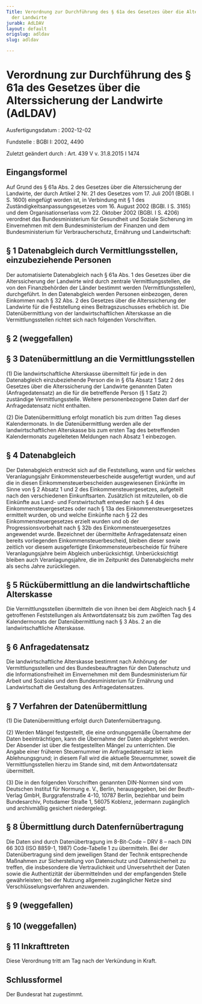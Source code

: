 ```yaml
---
Title: Verordnung zur Durchführung des § 61a des Gesetzes über die Alterssicherung
  der Landwirte
jurabk: AdLDAV
layout: default
origslug: adldav
slug: adldav

---
```


# Verordnung zur Durchführung des § 61a des Gesetzes über die Alterssicherung der Landwirte (AdLDAV)

Ausfertigungsdatum
:   2002-12-02

Fundstelle
:   BGBl I: 2002, 4490

Zuletzt geändert durch
:   Art. 439 V v. 31.8.2015 I 1474


## Eingangsformel

Auf Grund des § 61a Abs. 2 des Gesetzes über die Alterssicherung der
Landwirte, der durch Artikel 2 Nr. 21 des Gesetzes vom 17. Juli 2001
(BGBl. I S. 1600) eingefügt worden ist, in Verbindung mit § 1 des
Zuständigkeitsanpassungsgesetzes vom 16. August 2002 (BGBl. I S. 3165)
und dem Organisationserlass vom 22. Oktober 2002 (BGBl. I S. 4206)
verordnet das Bundesministerium für Gesundheit und Soziale Sicherung
im Einvernehmen mit dem Bundesministerium der Finanzen und dem
Bundesministerium für Verbraucherschutz, Ernährung und Landwirtschaft:


## § 1 Datenabgleich durch Vermittlungsstellen, einzubeziehende Personen

Der automatisierte Datenabgleich nach § 61a Abs. 1 des Gesetzes über
die Alterssicherung der Landwirte wird durch zentrale
Vermittlungsstellen, die von den Finanzbehörden der Länder bestimmt
werden (Vermittlungsstellen), durchgeführt. In den Datenabgleich
werden Personen einbezogen, deren Einkommen nach § 32 Abs. 2 des
Gesetzes über die Alterssicherung der Landwirte für die Feststellung
eines Beitragszuschusses erheblich ist. Die Datenübermittlung von der
landwirtschaftlichen Alterskasse an die Vermittlungsstellen richtet
sich nach folgenden Vorschriften.


## § 2 (weggefallen)



## § 3 Datenübermittlung an die Vermittlungsstellen

(1) Die landwirtschaftliche Alterskasse übermittelt für jede in den
Datenabgleich einzubeziehende Person die in § 61a Absatz 1 Satz 2 des
Gesetzes über die Alterssicherung der Landwirte genannten Daten
(Anfragedatensatz) an die für die betreffende Person (§ 1 Satz 2)
zuständige Vermittlungsstelle. Weitere personenbezogene Daten darf der
Anfragedatensatz nicht enthalten.

(2) Die Datenübermittlung erfolgt monatlich bis zum dritten Tag dieses
Kalendermonats. In die Datenübermittlung werden alle der
landwirtschaftlichen Alterskasse bis zum ersten Tag des betreffenden
Kalendermonats zugeleiteten Meldungen nach Absatz 1 einbezogen.


## § 4 Datenabgleich

Der Datenabgleich erstreckt sich auf die Feststellung, wann und für
welches Veranlagungsjahr Einkommensteuerbescheide ausgefertigt wurden,
und auf die in diesen Einkommensteuerbescheiden ausgewiesenen
Einkünfte im Sinne von § 2 Absatz 1 und 2 des Einkommensteuergesetzes,
aufgeteilt nach den verschiedenen Einkunftsarten. Zusätzlich ist
mitzuteilen, ob die Einkünfte aus Land- und Forstwirtschaft entweder
nach § 4 des Einkommensteuergesetzes oder nach § 13a des
Einkommensteuergesetzes ermittelt wurden, ob und welche Einkünfte nach
§ 22 des Einkommensteuergesetzes erzielt wurden und ob der
Progressionsvorbehalt nach § 32b des Einkommensteuergesetzes
angewendet wurde. Bezeichnet der übermittelte Anfragedatensatz einen
bereits vorliegenden Einkommensteuerbescheid, bleiben dieser sowie
zeitlich vor diesem ausgefertigte Einkommensteuerbescheide für frühere
Veranlagungsjahre beim Abgleich unberücksichtigt. Unberücksichtigt
bleiben auch Veranlagungsjahre, die im Zeitpunkt des Datenabgleichs
mehr als sechs Jahre zurückliegen.


## § 5 Rückübermittlung an die landwirtschaftliche Alterskasse

Die Vermittlungsstellen übermitteln die von ihnen bei dem Abgleich
nach § 4 getroffenen Feststellungen als Antwortdatensatz bis zum
zwölften Tag des Kalendermonats der Datenübermittlung nach § 3 Abs. 2
an die landwirtschaftliche Alterskasse.


## § 6 Anfragedatensatz

Die landwirtschaftliche Alterskasse bestimmt nach Anhörung der
Vermittlungsstellen und des Bundesbeauftragten für den Datenschutz und
die Informationsfreiheit im Einvernehmen mit dem Bundesministerium für
Arbeit und Soziales und dem Bundesministerium für Ernährung und
Landwirtschaft die Gestaltung des Anfragedatensatzes.


## § 7 Verfahren der Datenübermittlung

(1) Die Datenübermittlung erfolgt durch Datenfernübertragung.

(2) Werden Mängel festgestellt, die eine ordnungsgemäße Übernahme der
Daten beeinträchtigen, kann die Übernahme der Daten abgelehnt werden.
Der Absender ist über die festgestellten Mängel zu unterrichten. Die
Angabe einer früheren Steuernummer im Anfragedatensatz ist kein
Ablehnungsgrund; in diesem Fall wird die aktuelle Steuernummer, soweit
die Vermittlungsstellen hierzu im Stande sind, mit dem
Antwortdatensatz übermittelt.

(3) Die in den folgenden Vorschriften genannten DIN-Normen sind vom
Deutschen Institut für Normung e. V., Berlin, herausgegeben, bei der
Beuth-Verlag GmbH, Burggrafenstraße 4-10, 10787 Berlin, beziehbar und
beim Bundesarchiv, Potsdamer Straße 1, 56075 Koblenz, jedermann
zugänglich und archivmäßig gesichert niedergelegt.


## § 8 Übermittlung durch Datenfernübertragung

Die Daten sind durch Datenübertragung im 8-Bit-Code – DRV 8 – nach DIN
66 303 (ISO 8859-1, 1987) Code-Tabelle 1 zu übermitteln. Bei der
Datenübertragung sind dem jeweiligen Stand der Technik entsprechende
Maßnahmen zur Sicherstellung von Datenschutz und Datensicherheit zu
treffen, die insbesondere die Vertraulichkeit und Unversehrtheit der
Daten sowie die Authentizität der übermittelnden und der empfangenden
Stelle gewährleisten; bei der Nutzung allgemein zugänglicher Netze
sind Verschlüsselungsverfahren anzuwenden.


## § 9 (weggefallen)



## § 10 (weggefallen)



## § 11 Inkrafttreten

Diese Verordnung tritt am Tag nach der Verkündung in Kraft.


## Schlussformel

Der Bundesrat hat zugestimmt.

